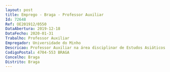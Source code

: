 ```yaml
--- 
layout: post
title: Emprego - Braga - Professor Auxiliar
Id: 72648
Ref: OE201912/0550
DataAbertura: 2019-12-18
DataFecho: 2020-01-31
Trabalho: Professor Auxiliar
Empregador: Universidade do Minho
Descricao: Professor Auxiliar na área disciplinar de Estudos Asiáticos
CodigoPostal: 4704-553 BRAGA
Concelho: Braga
Distrito: Braga
--- 
```

